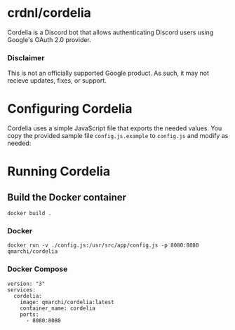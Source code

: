 # crdnl/cordelia

Cordelia is a Discord bot that allows authenticating Discord users using Google's OAuth 2.0 provider.

### Disclaimer
This is not an officially supported Google product. As such, it may not recieve updates, fixes, or support.

# Configuring Cordelia

Cordelia uses a simple JavaScript file that exports the needed values. You copy the provided sample file `config.js.example` to `config.js` and modify as needed:

# Running Cordelia

## Build the Docker container
```
docker build .
```

### Docker

```
docker run -v ./config.js:/usr/src/app/config.js -p 8080:8080 qmarchi/cordelia
```

### Docker Compose

```
version: "3"
services:
  cordelia:
    image: qmarchi/cordelia:latest
    container_name: cordelia
    ports:
      - 8080:8080
```
